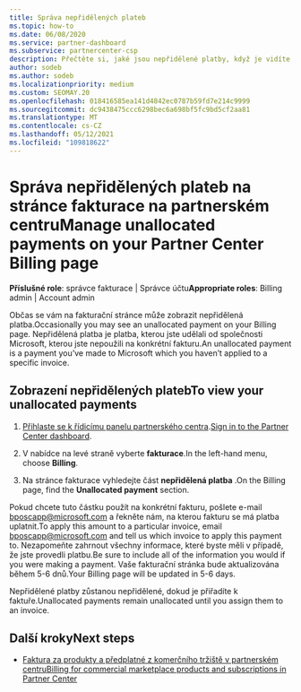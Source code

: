```yaml
---
title: Správa nepřidělených plateb
ms.topic: how-to
ms.date: 06/08/2020
ms.service: partner-dashboard
ms.subservice: partnercenter-csp
description: Přečtěte si, jaké jsou nepřidělené platby, když je vidíte na stránce fakturace na partnerském centru. Přečtěte si také, jak je použít na faktury.
author: sodeb
ms.author: sodeb
ms.localizationpriority: medium
ms.custom: SEOMAY.20
ms.openlocfilehash: 018416585ea141d4842ec0787b59fd7e214c9999
ms.sourcegitcommit: dc9438475ccc6298bec6a698bf5fc9bd5cf2aa81
ms.translationtype: MT
ms.contentlocale: cs-CZ
ms.lasthandoff: 05/12/2021
ms.locfileid: "109818622"
---
```

# <a name="manage-unallocated-payments-on-your-partner-center-billing-page"></a><span data-ttu-id="87e2a-104">Správa nepřidělených plateb na stránce fakturace na partnerském centru</span><span class="sxs-lookup"><span data-stu-id="87e2a-104">Manage unallocated payments on your Partner Center Billing page</span></span>

<span data-ttu-id="87e2a-105">**Příslušné role**: správce fakturace | Správce účtu</span><span class="sxs-lookup"><span data-stu-id="87e2a-105">**Appropriate roles**: Billing admin | Account admin</span></span>

<span data-ttu-id="87e2a-106">Občas se vám na fakturační stránce může zobrazit nepřidělená platba.</span><span class="sxs-lookup"><span data-stu-id="87e2a-106">Occasionally you may see an unallocated payment on your Billing page.</span></span> <span data-ttu-id="87e2a-107">Nepřidělená platba je platba, kterou jste udělali od společnosti Microsoft, kterou jste nepoužili na konkrétní fakturu.</span><span class="sxs-lookup"><span data-stu-id="87e2a-107">An unallocated payment is a payment you’ve made to Microsoft which you haven’t applied to a specific invoice.</span></span>

## <a name="to-view-your-unallocated-payments"></a><span data-ttu-id="87e2a-108">Zobrazení nepřidělených plateb</span><span class="sxs-lookup"><span data-stu-id="87e2a-108">To view your unallocated payments</span></span>

1. <span data-ttu-id="87e2a-109">[Přihlaste se k řídicímu panelu partnerského centra](https://partner.microsoft.com/dashboard/home).</span><span class="sxs-lookup"><span data-stu-id="87e2a-109">[Sign in to the Partner Center dashboard](https://partner.microsoft.com/dashboard/home).</span></span>

2. <span data-ttu-id="87e2a-110">V nabídce na levé straně vyberte **fakturace**.</span><span class="sxs-lookup"><span data-stu-id="87e2a-110">In the left-hand menu, choose **Billing**.</span></span>

3. <span data-ttu-id="87e2a-111">Na stránce fakturace vyhledejte část **nepřidělená platba** .</span><span class="sxs-lookup"><span data-stu-id="87e2a-111">On the Billing page, find the **Unallocated payment** section.</span></span> 

<span data-ttu-id="87e2a-112">Pokud chcete tuto částku použít na konkrétní fakturu, pošlete e-mail bposcapp@microsoft.com a řekněte nám, na kterou fakturu se má platba uplatnit.</span><span class="sxs-lookup"><span data-stu-id="87e2a-112">To apply this amount to a particular invoice, email bposcapp@microsoft.com and tell us which invoice to apply this payment to.</span></span> <span data-ttu-id="87e2a-113">Nezapomeňte zahrnout všechny informace, které byste měli v případě, že jste provedli platbu.</span><span class="sxs-lookup"><span data-stu-id="87e2a-113">Be sure to include all of the information you would if you were making a payment.</span></span> <span data-ttu-id="87e2a-114">Vaše fakturační stránka bude aktualizována během 5-6 dnů.</span><span class="sxs-lookup"><span data-stu-id="87e2a-114">Your Billing page will be updated in 5-6 days.</span></span> 

<span data-ttu-id="87e2a-115">Nepřidělené platby zůstanou nepřidělené, dokud je přiřadíte k faktuře.</span><span class="sxs-lookup"><span data-stu-id="87e2a-115">Unallocated payments remain unallocated until you assign them to an invoice.</span></span> 

## <a name="next-steps"></a><span data-ttu-id="87e2a-116">Další kroky</span><span class="sxs-lookup"><span data-stu-id="87e2a-116">Next steps</span></span>

- [<span data-ttu-id="87e2a-117">Faktura za produkty a předplatné z komerčního tržiště v partnerském centru</span><span class="sxs-lookup"><span data-stu-id="87e2a-117">Billing for commercial marketplace products and subscriptions in Partner Center</span></span>](csp-commercial-marketplace-billing.md)